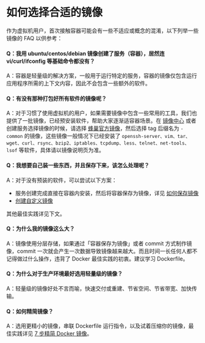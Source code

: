 # 如何选择合适的镜像

作为虚拟机用户，首次接触容器可能会有一些不适应或概念的混淆，以下列举一些镜像的 FAQ 以供参考：

#### Q：我用 ubuntu/centos/debian 镜像创建了服务（容器），居然连 vi/curl/ifconfig 等基础命令都没有？

A：容器是轻量级的解决方案，一般用于运行特定的服务，容器的镜像仅包含运行应用程序所需的上下文内容，因此不会包含一些额外的软件。


#### Q：有没有那种打包好所有软件的镜像呢？

A：对于习惯了使用虚拟机的用户，如果需要镜像中包含一些常用的工具，我们也提供了一批镜像，已经预安装软件，帮助大家逐渐适容器场景。在 [镜像中心](https://c.163.com/hub#/m/home/) 或者创建服务选择镜像的时候，请选择 [蜂巢官方镜像](https://c.163.com/hub#/m/user/?name=public)，然后选择 tag 后缀名为 `-common` 的镜像，这些镜像一般情况下已经安装了 `openssh-server、vim、tar、wget、curl、rsync、bzip2、iptables、tcpdump、less、telnet、net-tools、lsof` 等软件，具体请以镜像说明页为准。


#### Q：我想要自己装一些东西，并且保存下来，该怎么处理呢？
A：对于没有预装的软件，可以尝试以下方案：
* 服务创建完成直接在容器内安装，然后将容器保存为镜像，详见 [如何保存镜像](http://support.c.163.com/md.html#!容器服务/服务管理/使用指南/如何保存镜像.md)
* [创建自定义镜像](http://support.c.163.com/md.html#!容器服务/镜像仓库/使用指南/创建自定义镜像.md)

其他最佳实践详见下文。


#### Q：为什么我的镜像这么大？
A：镜像使用分层存储，如果通过「容器保存为镜像」或者 commit 方式制作镜像，commit 一次就会产生一次数据导致镜像越来越大。而且时间一长任何人都不记得做过什么操作，违背了 Docker 最佳实践的初衷。建议学习 Dockerfile。


#### Q：为什么对于生产环境最好选用轻量级的镜像？
A：轻量级的镜像好处不言而喻，快速交付或重建、节省空间、节省带宽、加快传输。


#### Q：如何精简镜像？
A：选用更精小的镜像，串联 Dockerfile 运行指令，以及试着压缩你的镜像，最佳实践详见 [7 步精简 Docker 镜像](https://blog.c.163.com/2016/11/602/)。






